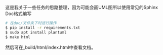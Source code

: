 这是我关于一些任务的思路整理，因为可能会画UML图所以使用常见的Sphinx Doc格式编写

```sh
# 在doc/文件夹下时进行操作
$ pip install -r requirements.txt
$ sudo apt install plantuml
$ make html
```

然后可在_build/html/index.html中查看文档。